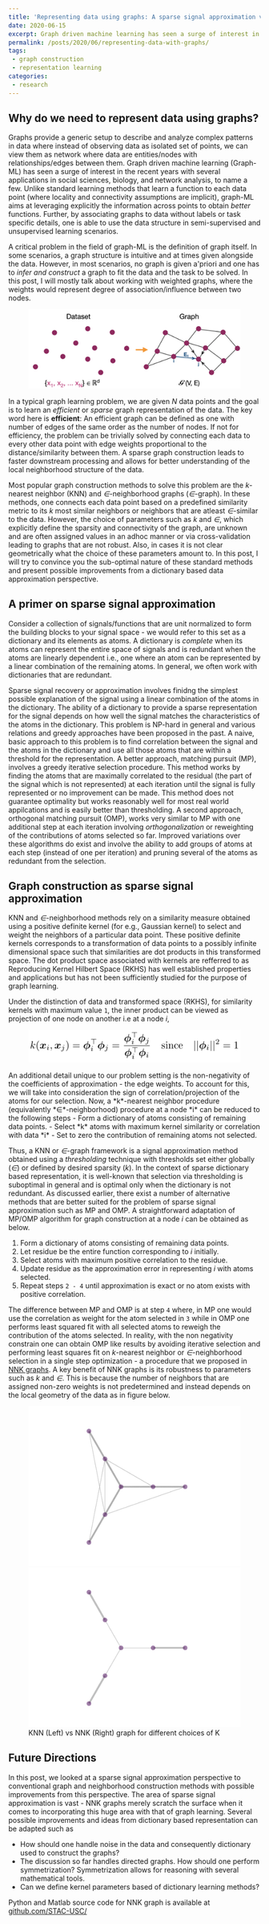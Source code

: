 ```yaml
---
title: 'Representing data using graphs: A sparse signal approximation view'	
date: 2020-06-15
excerpt: Graph driven machine learning has seen a surge of interest in the past few years with several applications in social sciences, biology, and network analysis, to name a few. However, in some scenarios, no graph is given a priori and one  one has to *infer and construct* a graph to fit the data given.
permalink: /posts/2020/06/representing-data-with-graphs/
tags:
 - graph construction
 - representation learning
categories:
 - research
---
```

## Why do we need to represent data using graphs?
Graphs provide a generic setup to describe and analyze complex patterns in data where instead of observing data as isolated set of points, we can view them as network where data are entities/nodes with relationships/edges between them. 
Graph driven machine learning (Graph-ML) has seen a surge of interest in the recent years with several applications in social sciences, biology, and network analysis, to name a few. Unlike standard learning methods that learn a function to each data point (where locality and connectivity assumptions are implicit), graph-ML aims at leveraging explicitly the information across points to obtain *better* functions. Further, by associating graphs to data without labels or task specific details, one is able to use the data structure in semi-supervised and unsupervised learning scenarios. 
<!-- Graph neural networks are a particularly popular area of research where one learns parametric functions based on local connectivity in the graphs. -->

A critical problem in the field of graph-ML is the definition of graph itself. In some scenarios, a graph structure is intuitive and at times given alongside the data.
However, in most scenarios, no graph is given a'priori and one has to *infer and construct* a graph to fit the data and the task to be solved. In this post, I will mostly talk about working with weighted graphs, where the weights would represent degree of association/influence between two nodes. 

<figure>
	<a href="/images/representing_data/graph_construction_directed.png"><img src="/images/representing_data/graph_construction_directed.png" alt="graph_learning_problem"/></a>
	<!-- <figcaption> Graph learning problem</figcaption> -->
</figure>

In a typical graph learning problem, we are given *N* data points and the goal is to learn an *efficient* or *sparse* graph representation of the data. The key word here is **efficient**: An efficient graph can be defined as one with number of edges of the same order as the number of nodes. If not for efficiency, the problem can be trivially solved by connecting each data to every other data point with edge weights proportional to the distance/similarity between them. A sparse graph construction leads to faster downstream processing and allows for better understanding of the local neighborhood structure of the data. 

Most popular graph construction methods to solve this problem are the *k*-nearest neighbor (KNN) and *∈*-neighborhood graphs (*∈*-graph). In these methods, one connects each data point based on a predefined similarity metric to its *k* most similar neighbors or neighbors that are atleast *∈*-similar to the data. However, the choice of parameters such as *k* and *∈*, which explicitly define the sparsity and connectivity of the graph, are unknown and are often assigned values in an adhoc manner or via cross-validation leading to graphs that are not robust. Also, in cases it is not clear geometrically what the choice of these parameters amount to. In this post, I will try to convince you the sub-optimal nature of these standard methods and present possible improvements from a dictionary based data approximation perspective.


## A primer on sparse signal approximation

Consider a collection of signals/functions that are unit normalized to form the building blocks to your signal space - we would refer to this set as a dictionary and its elements as atoms. A dictionary is *complete* when its atoms can represent the entire space of signals and is redundant when the atoms are linearly dependent i.e., one where an atom can be represented by a linear combination of the remaining atoms. In general, we often work with dictionaries that are redundant. 

Sparse signal recovery or approximation involves finidng the simplest possible explanation of the signal using a linear combination of the atoms in the dictionary. The ability of a dictionary to provide a sparse representation for the signal depends on how well the signal matches the characteristics of the atoms in the dictionary. This problem is NP-hard in general and various relations and greedy approaches have been proposed in the past. A naive, basic approach to this problem is to find correlation between the signal and the atoms in the dictionary and use all those atoms that are within a threshold for the representation. A better approach, matching pursuit (MP), involves a greedy iterative selection procedure. This method works by finding the atoms that are maximally correlated to the residual (the part of the signal which is not represented) at each iteration until the signal is fully represented or no improvement can be made. This method does not guarantee optimality but works reasonably well for most real world appilcations and is easily better than thresholding. A second approach, orthogonal matching pursuit (OMP), works very similar to MP with one additional step at each iteration involving *orthogonalization* or reweighting of the contributions of atoms selected so far. Improved variations over these algorithms do exist and involve the ability to add groups of atoms at each step (instead of one per iteration) and pruning several of the atoms as redundant from the selection.

## Graph construction as sparse signal approximation
KNN and *∈*-neighborhood methods rely on a similarity measure obtained using a positive definite kernel (for e.g., Gaussian kernel) to select and weight the neighbors of a particular data point. These positive definite kernels corresponds to a transformation of data points to a possibly  infinite  dimensional  space  such  that  similarities are dot products in this transformed space. The dot product space associated with kernels are refferred to as Reproducing Kernel Hilbert Space (RKHS) has  well  established  properties  and applications but has not been sufficiently studied for the purpose of graph learning.

Under the distinction of data and transformed space (RKHS), for similarity kernels with maximum value ``1``, the inner product can be viewed as projection of one node on another i.e at a node *i*,
<figure class="half">
	<a href="/images/representing_data/kernel_inner_product.png"><img src="/images/representing_data/kernel_inner_product.png" alt="eq: kernel projection"/></a>
</figure>
An additional detail unique to our problem setting is the non-negativity of the coefficients of approximation - the edge weights. To account for this, we will take into consideration the sign of correlation/projection of the atoms for our selection.
Now, a *k*-nearest neighbor procedure (equivalently *∈*-neighborhood) procedure at a node *i* can be reduced to the following steps
 - Form a dictionary of atoms consisting of remaining data points.
 - Select *k* atoms with maximum kernel similarity or correlation with data *i*
 - Set to zero the contribution of remaining atoms not selected. 

Thus, a KNN or *∈*-graph framework is a signal approximation method obtained using a *thresholding* technique with thresholds set either globally (*∈*) or defined by desired sparsity (*k*). In the context of sparse dictionary based representation, it is well-known that selection via thresholding is suboptimal in general and is optimal only when the dictionary is not redundant. As discussed earlier, there exist a number of alternative methods that are better suited for the problem of sparse signal approximation such as MP and OMP. A straightforward adaptation of MP/OMP algorithm for graph construction at a node *i* can be obtained as below.

 1. Form a dictionary of atoms consisting of remaining data points.
 2. Let residue be the entire function corresponding to *i* initially.
 3. Select atoms with maximum positive correlation to the residue.
 4. Update residue as the approximation error in representing *i* with atoms selected.
 5. Repeat steps `2 - 4` until approximation is exact or no atom exists with positive correlation.

The difference between MP and OMP is at step `4` where, in MP one would use the correlation as weight for the atom selected in `3` while in OMP one performs least squared fit with all selected atoms to reweigh the contribution of the atoms selected. In reality, with the non negativity constrain one can obtain OMP like results by avoiding iterative selection and performing least squares fit on *k*-nearest neighbor or *∈*-neighborhood selection in a single step optimization - a procedure that we proposed in [NNK graphs](https://arxiv.org/abs/1910.09383). A  key  benefit  of  NNK  graphs  is  its  robustness  to  parameters  such  as *k* and *∈*.  This  is  because  the  number  of  neighbors  that  are assigned  non-zero  weights  is  not  predetermined and instead depends on the local geometry of the data as in figure below.

<figure class="half">
    <a href="/images/nnk_image_graph/knn_graph_gif.gif"><img src="/images/nnk_image_graph/knn_graph_gif.gif" alt="knn graph"/></a>
    <a href="/images/nnk_image_graph/NNK_graph_gif.gif"><img src="/images/nnk_image_graph/NNK_graph_gif.gif" alt="nnk graph"/></a>
    <figcaption>KNN (Left) vs NNK (Right) graph for different choices of K </figcaption>
</figure>

## Future Directions
In this post, we looked at a sparse signal approximation perspective to conventional graph and neighborhood construction methods with possible improvements from this perspective. The area of sparse signal approximation is vast - NNK graphs merely scratch the surface when it comes to incorporating this huge area with that of graph learning. Several possible improvements and ideas from dictionary based representation can be adapted such as 
- How should one handle noise in the data and consequently dictionary used to construct the graphs?
- The discussion so far handles directed graphs. How should one perform symmetrization? Symmetrization allows for reasoning with several mathematical tools. 
- Can we define kernel parameters based of dictionary learning methods?

Python and Matlab source code for NNK graph is available at [github.com/STAC-USC/](https://github.com/STAC-USC/)